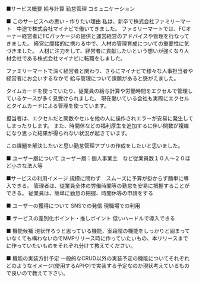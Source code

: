 

■サービス概要
給与計算
勤怠管理
コミュニケーション

■ このサービスへの思い・作りたい理由
私は、新卒で株式会社ファミリーマート　中途で株式会社マイナビで働いてきました。
ファミリーマートでは、FCオーナー経営者にFCパッケージの提供と運営経営のアドバイスや管理を行なってきました。
経営に間接的に携わる中で、人材の管理育成についての重要性に気づきました。
人材に注力をして、経営者に貢献したいという想いが強くなり人材会社である株式会社マイナビに転職をしました。

ファミリーマートで深く経営者と関わり、さらにマイナビで様々な人事担当者や経営者にお会いするなかで
給与管理について課題があると感がえました。

タイムカードを使っていたり、従業員の給与計算や労働時間をエクセルで管理しているケースが多く見受けられました。
現在働いている会社も実際にエクセルとタイムカードによる管理を使っています。

担当者は、エクセルだと関数やセルを他の人に操作されエラーが安易に発生してしまったりします。
また、時間休などの福利厚生を追加するに伴い関数が複雑になり思った結果が得られない状況が起きています。

この課題を解決したいと思い勤怠管理アプリの作成をしたいと思いました。

■ ユーザー層について
ユーザー層：個人事業主　など従業員数１０人〜２０ほど小さな法人等

■サービスの利用イメージ
規模に問わず　スムーズに予算が掛からず簡単に導入できる。
管理者は、従業員全体の労働時間等の勤怠を安易に把握することができる。
従業員は、簡単に勤怠の把握、時間休等の申請をする

■ ユーザーの獲得について
SNSでの発信
現職場での利用

■ サービスの差別化ポイント・推しポイント
低いハードルで導入できる

■ 機能候補
現状作ろうと思っている機能、案段階の機能をしっかりと固まっていなくても構わないのでMVPリリース時に作っていたいもの、本リリースまでに作っていたいものをそれぞれ分けて教えてください。

■ 機能の実装方針予定
一般的なCRUD以外の実装予定の機能についてそれぞれどのようなイメージ(使用するAPIや)で実装する予定なのか現状考えているもので良いので教えて下さい。

